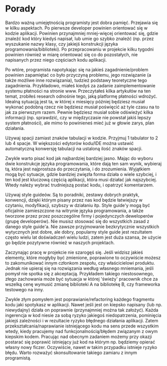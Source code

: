# Porady

Bardzo ważną umiejętnością programisty jest dobra pamięć. Przejawia się w kilku aspektach. Po pierwsze developer powinien orientować się w kodzie aplikacji. Powinien przynajmniej mniej-więcej orientować się, gdzie znaleźć kod który kiedyś napisał, lub umie go szybko znaleźć (np. przez wyszukanie nazwy klasy, czy jakiejś konstrukcji języka programowania/biblioteki). Po przepracowaniu w projekcie kilku tygodni powinien również w miarę orientować się co do pozostałych, nie napisanych przez niego częściach kodu aplikacji.

Po wtóre, programista napotykając się na jakieś zagadnienie/problem powinien zapamiętać co było przyczyną problemu, jego rozwiązanie (a także możliwe inne rozwiązania), tudzież podstawy teoretyczne tego zagadnienia. Przykładowo, miałeś kiedyś za zadanie zaimplementowanie systemu płatności na stronie www. Przeczytałeś kilka artykułów na ten temat, zrobiłeś research odnośnie tego, jaką platformę płatności wdrożyć. Idealną sytuacją jest ta, w której x miesięcy później będziesz musiał wykonać podobną rzecz nie będziesz musiał poświęcić aż tyle czasu na to jak za pierwszym razem. Pewnie będziesz musiał sobie odświeżyć kilka informacji (np. sprawdzić, czy w międzyczasie nie powstał jakiś lepszy system płatności), ale mimo to powinieneś mieć już w głowie zarys, plan działania.

Używaj spacji zamiast znaków tabulacji w kodzie. Przyjmuj 1 tabulator to 2 lub 4 spacje. W większości edytorów kodu/IDE można ustawić automatyczną konwersję tabulacji na ustaloną ilość znaków spacji.

Zwykle warto pisać kod jak najbardziej bardziej jasno. Mając do wyboru dwie konstrukcje języka programowania, które dają ten sam wynik, wybieraj tą, która jest najprostsza do przeczytania, i do zrozumienia. Wyjątkiem mogą być sytuacje, gdzie bardziej zwięzła forma działa o wiele szybciej, i ten kod jest kluczową częścią aplikacji, która musi działać jak najszybciej. Wtedy należy wybrać trudniejszą postać kodu, i opatrzyć komentarzem.

Używaj style guideów. Są to poradniki, zestawy dobrych praktyk, konwencji, dzięki którym pisany przez nas kod będzie łatwiejszy w czytaniu, modyfikacji, szybszy w działaniu itp. Style guide'y mogą być oficjalnie zamieszczone na witrynie języka programowania, a także tworzone przez przez poszczególne firmy i pojedynczych deweloperów (grupę developerów). Nie musisz stosować się do wszystkich zasad z danego style guide'a. Nie zawsze przyjmowanie bezkrytycznie wszystkich wytycznych jest dobre, ale dobry, popularny style guide jest rezultatem często wielu lat doświadczeń wielu ludzi, zatem jest duża szansa, że użycie go będzie pozytywne również w naszych projektach.

Zaczynając pracę w projekcie nie szarogęś się. Jeśli widzisz jakieś elementy, które mogłyby być zmienione, poprawione to oczywiście możesz to zakomunikować innym członkom zespołu, czy właścicielowi produktu. Jednak nie upieraj się na rozwiązania według własnego mniemania, jeśli pomysł nie spotka się z akceptacją. Przykładem takiego niestosownego, złego zachowania może być sytuacja w której 'świeży' pracownik chce za wszelką cenę wymusić zmianę biblioteki A na bibliotekę B, czy frameworka testowego na inny.

Zwykle złym pomysłem jest poprawianie/refactoring każdego fragmentu kodu jaki spotykasz w aplikacji. Nawet jeśli jest on kiepsko napisany (lub np. niewydajny) działa on poprawnie (przynajmniej można tak założyć). Każda ingerencja w kod niesie za sobą ryzyko jakiegoś niedopatrzenia, pominięcia jakiejś zależności i w rezultacie ryzyko błędnego działania aplikacji. Zatem przekształcania/naprawianie istniejącego kodu ma sens przede wszystkim wtedy, kiedy pracujemy nad funkcjonalnością/błędem związanym z owym kiepskim kodem. Pracując nad obecnym zadaniem możemy przy okazji postarać się poprawić istniejący już kod na którym np. będziemy opierać własny nowy ficzer. Oczywiście, nawet w takim przypadku istnieje ryzyko błędu. Warto rozważyć skonsultowanie takiego zamiaru z innym programistą.
